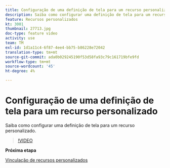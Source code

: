 ```yaml
---
title: Configuração de uma definição de tela para um recurso personalizado
description: Saiba como configurar uma definição de tela para um recurso personalizado.
feature: Recursos personalizados
kt: 3001
thumbnail: 27713.jpg
doc-type: feature video
activity: use
team: TM
exl-id: 1d1a11c4-6f87-4ee4-bb75-b86228e72042
translation-type: tm+mt
source-git-commit: ada0b029245190f53d58fa93c79c161719bfe9fd
workflow-type: tm+mt
source-wordcount: '45'
ht-degree: 4%

---
```


# Configuração de uma definição de tela para um recurso personalizado

Saiba como configurar uma definição de tela para um recurso personalizado.

>[!VIDEO](https://video.tv.adobe.com/v/27713?quality=9)

**Próxima etapa**

[Vinculação de recursos personalizados](./linking-custom-resources.md)
